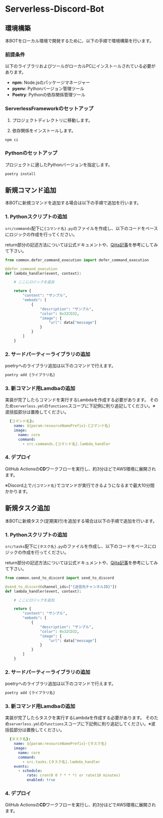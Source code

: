 # Serverless-Discord-Bot

## 環境構築

本BOTをローカル環境で開発するために、以下の手順で環境構築を行います。

### 前提条件

以下のライブラリおよびツールがローカルPCにインストールされている必要があります。

- **npm**: Node.jsのパッケージマネージャー
- **pyenv**: Pythonバージョン管理ツール
- **Poetry**: Pythonの依存関係管理ツール

### ServerlessFrameworkのセットアップ

1. プロジェクトディレクトリに移動します。

2. 依存関係をインストールします。

```bash
npm ci
```

### Pythonのセットアップ

プロジェクトに適したPythonバージョンを指定します。

```bash
poetry install
```
## 新規コマンド追加

本BOTに新規コマンドを追加する場合は以下の手順で追加を行います。

### 1. Pythonスクリプトの追加

`src/commands`配下に`{コマンド名}.py`のファイルを作成し、以下のコードをベースにロジックの作成を行ってください。

return部分の記述方法については公式ドキュメントや、[Qiita記事](https://qiita.com/Izuko/items/99550613e14025b2a894)を参考にしてみて下さい。

```python
from common.defer_command_execution import defer_command_execution

@defer_command_execution
def lambda_handler(event, context):

    # ここにロジックを追加

    return {
        "content": "サンプル",
        "embeds": [
            {
                "description": "サンプル",
                "color": 0x32CD32,
                "image": {
                    "url": data["message"]
                }
            }
        ]
    }

```

### 2. サードパーティーライブラリの追加

poetryへのライブラリ追加は以下のコマンドで行えます。

```bash
poetry add {ライブラリ名}
```

### 3. 新コマンド用Lamdbaの追加

実装が完了したらコマンドを実行するLambdaを作成する必要があります。
そのため`serverless.yml`の`functions`スコープに下記例に則り追記してください。※波括弧部分は置換してください。
```yml
  {コマンド名}:
    name: ${param:resourceNamePrefix}-{コマンド名}
    image:
      name: core
      command:
        - src.commands.{コマンド名}.lambda_handler
```

### 4. デプロイ

GitHub Actionsの**CD**ワークフローを実行し、約3分ほどでAWS環境に展開されます。

※Discord上で`/{コマンド名}`でコマンドが実行できるようになるまで最大10分間かかります。

## 新規タスク追加

本BOTに新規タスク(定期実行)を追加する場合は以下の手順で追加を行います。

### 1. Pythonスクリプトの追加

`src/tasks`配下に`{タスク名}.py`のファイルを作成し、以下のコードをベースにロジックの作成を行ってください。

return部分の記述方法については公式ドキュメントや、[Qiita記事](https://qiita.com/Izuko/items/99550613e14025b2a894)を参考にしてみて下さい。

```python
from common.send_to_discord import send_to_discord

@send_to_discord(channel_ids=["{送信先チャンネルID}"])
def lambda_handler(event, context):

    # ここにロジックを追加

    return {
        "content": "サンプル",
        "embeds": [
            {
                "description": "サンプル",
                "color": 0x32CD32,
                "image": {
                    "url": data["message"]
                }
            }
        ]
    }

```

### 2. サードパーティーライブラリの追加

poetryへのライブラリ追加は以下のコマンドで行えます。

```bash
poetry add {ライブラリ名}
```

### 3. 新コマンド用Lamdbaの追加

実装が完了したらタスクを実行するLambdaを作成する必要があります。
そのため`serverless.yml`の`functions`スコープに下記例に則り追記してください。※波括弧部分は置換してください。
```yml
  {タスク名}:
    name: ${param:resourceNamePrefix}-{タスク名}
    image:
      name: core
      command:
        - src.tasks.{タスク名}.lambda_handler
    events:
      - schedule:
          rate: cron(0 0 ? * * *) or rate(10 minutes)
          enabled: true
```

### 4. デプロイ

GitHub Actionsの**CD**ワークフローを実行し、約3分ほどでAWS環境に展開されます。
